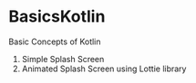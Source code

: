 # BasicsKotlin
Basic Concepts of Kotlin
1. Simple Splash Screen
2. Animated Splash Screen using Lottie library
